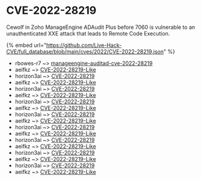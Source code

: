 # CVE-2022-28219

Cewolf in Zoho ManageEngine ADAudit Plus before 7060 is vulnerable to an unauthenticated XXE attack that leads to Remote Code Execution.

{% embed url="https://github.com/Live-Hack-CVE/full_database/blob/main/cves/2022/CVE-2022-28219.json" %}


* rbowes-r7 ~> [manageengine-auditad-cve-2022-28219](https://www.alice-snow.ru/2022/database/cve-2022-28219/manageengine-auditad-cve-2022-28219-rbowes-r7)
* aeifkz ~> [CVE-2022-28219-Like](https://www.alice-snow.ru/2022/database/cve-2022-28219/cve-2022-28219-like-aeifkz)
* horizon3ai ~> [CVE-2022-28219](https://www.alice-snow.ru/2022/database/cve-2022-28219/cve-2022-28219-horizon3ai)
* aeifkz ~> [CVE-2022-28219-Like](https://www.alice-snow.ru/2022/database/cve-2022-28219/cve-2022-28219-like-aeifkz)
* horizon3ai ~> [CVE-2022-28219](https://www.alice-snow.ru/2022/database/cve-2022-28219/cve-2022-28219-horizon3ai)
* aeifkz ~> [CVE-2022-28219-Like](https://www.alice-snow.ru/2022/database/cve-2022-28219/cve-2022-28219-like-aeifkz)
* horizon3ai ~> [CVE-2022-28219](https://www.alice-snow.ru/2022/database/cve-2022-28219/cve-2022-28219-horizon3ai)
* aeifkz ~> [CVE-2022-28219-Like](https://www.alice-snow.ru/2022/database/cve-2022-28219/cve-2022-28219-like-aeifkz)
* horizon3ai ~> [CVE-2022-28219](https://www.alice-snow.ru/2022/database/cve-2022-28219/cve-2022-28219-horizon3ai)
* aeifkz ~> [CVE-2022-28219-Like](https://www.alice-snow.ru/2022/database/cve-2022-28219/cve-2022-28219-like-aeifkz)
* horizon3ai ~> [CVE-2022-28219](https://www.alice-snow.ru/2022/database/cve-2022-28219/cve-2022-28219-horizon3ai)
* aeifkz ~> [CVE-2022-28219-Like](https://www.alice-snow.ru/2022/database/cve-2022-28219/cve-2022-28219-like-aeifkz)
* horizon3ai ~> [CVE-2022-28219](https://www.alice-snow.ru/2022/database/cve-2022-28219/cve-2022-28219-horizon3ai)
* aeifkz ~> [CVE-2022-28219-Like](https://www.alice-snow.ru/2022/database/cve-2022-28219/cve-2022-28219-like-aeifkz)
* horizon3ai ~> [CVE-2022-28219](https://www.alice-snow.ru/2022/database/cve-2022-28219/cve-2022-28219-horizon3ai)
* aeifkz ~> [CVE-2022-28219-Like](https://www.alice-snow.ru/2022/database/cve-2022-28219/cve-2022-28219-like-aeifkz)
* horizon3ai ~> [CVE-2022-28219](https://www.alice-snow.ru/2022/database/cve-2022-28219/cve-2022-28219-horizon3ai)
* aeifkz ~> [CVE-2022-28219-Like](https://www.alice-snow.ru/2022/database/cve-2022-28219/cve-2022-28219-like-aeifkz)
